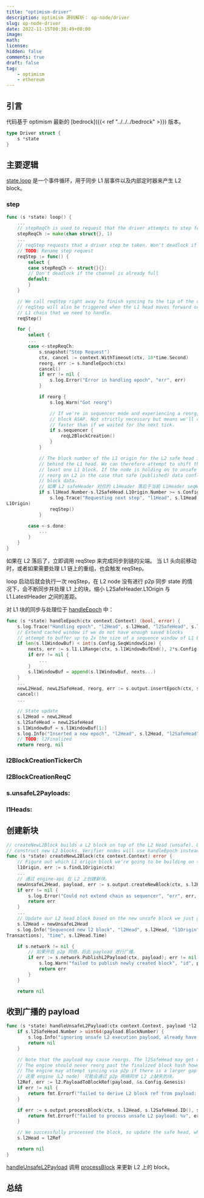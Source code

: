 ```yaml
---
title: "optimism-driver"
description: optimism 源码解析： op-node/driver
slug: op-node-driver
date: 2022-11-15T00:38:49+08:00
image:
math:
license:
hidden: false
comments: true
draft: false
tag:
    - optimism
    - ethereum
---
```


## 引言

代码基于 optimism 最新的 [bedrock]({{< ref "../../../bedrock" >}}) 版本。

```go
type Driver struct {
    s *state
}
```

## 主要逻辑

[state.loop](https://github.com/ethereum-optimism/optimism/blob/1e0bb3c0b8d9ca834b13feff9bb6dfce92073af1/op-node/rollup/driver/state.go#L346) 是一个事件循环，用于同步 L1 层事件以及内部定时器来产生 L2 block。

### step

```go
func (s *state) loop() {
    ...
    // stepReqCh is used to request that the driver attempts to step forward by one L1 block.
    stepReqCh := make(chan struct{}, 1)
    ...
    // reqStep requests that a driver step be taken. Won't deadlock if the channel is full.
    // TODO: Rename step request
    reqStep := func() {
        select {
        case stepReqCh <- struct{}{}:
        // Don't deadlock if the channel is already full
        default:
        }
    }

    // We call reqStep right away to finish syncing to the tip of the chain if we're behind.
    // reqStep will also be triggered when the L1 head moves forward or if there was a reorg on the
    // L1 chain that we need to handle.
    reqStep()

    for {
        select {
        ...
        case <-stepReqCh:
            s.snapshot("Step Request")
            ctx, cancel := context.WithTimeout(ctx, 10*time.Second)
            reorg, err := s.handleEpoch(ctx)
            cancel()
            if err != nil {
                s.log.Error("Error in handling epoch", "err", err)
            }

            if reorg {
                s.log.Warn("Got reorg")

                // If we're in sequencer mode and experiencing a reorg, we should request a new
                // block ASAP. Not strictly necessary but means we'll recover from the reorg much
                // faster than if we waited for the next tick.
                if s.sequencer {
                    reqL2BlockCreation()
                }
            }

            // The block number of the L1 origin for the L2 safe head is at least SeqWindowSize
            // behind the L1 head. We can therefore attempt to shift the safe head forward by at
            // least one L1 block. If the node is holding on to unsafe blocks, this may trigger a
            // reorg on L2 in the case that safe (published) data conflicts with local unsafe
            // block data.
            // 如果 L2 safeHeader 对应的 L1Header 落后于当前 L1Header seqWindowsSize，就需要不断赶上。
            if s.l1Head.Number-s.l2SafeHead.L1Origin.Number >= s.Config.SeqWindowSize {
                s.log.Trace("Requesting next step", "l1Head", s.l1Head, "l2Head", s.l2Head, "l1Origin", s.l2SafeHead.
L1Origin)
                reqStep()
            }

        case <-s.done:
            ...
        }
    }
}
```

如果在 L2 落后了，立即调用 reqStep 来完成同步到链的尖端。 当 L1 头向前移动时，或者如果需要处理 L1 链上的重组，也会触发 reqStep。

loop 启动后就会执行一次 reqStep，在 L2 node 没有进行 p2p 同步 state 的情况下，会不断同步并处理 L1 上的块，缩小 L2SafeHeader.L1Origin 与 L1.LatestHeader 之间的差距。

对 L1 块的同步与处理位于 [handleEpoch](https://github.com/ethereum-optimism/optimism/blob/1e0bb3c0b8d9ca834b13feff9bb6dfce92073af1/op-node/rollup/driver/state.go#L278) 中：

```go
func (s *state) handleEpoch(ctx context.Context) (bool, error) {
    s.log.Trace("Handling epoch", "l2Head", s.l2Head, "l2SafeHead", s.l2SafeHead)
    // Extend cached window if we do not have enough saved blocks
    // attempt to buffer up to 2x the size of a sequence window of L1 blocks, to speed up later handleEpoch calls
    if len(s.l1WindowBuf) < int(s.Config.SeqWindowSize) {
        nexts, err := s.l1.L1Range(ctx, s.l1WindowBufEnd(), 2*s.Config.SeqWindowSize)
        if err != nil {
            ...
        }
        s.l1WindowBuf = append(s.l1WindowBuf, nexts...)
    }
    ...
    newL2Head, newL2SafeHead, reorg, err := s.output.insertEpoch(ctx, s.l2Head, s.l2SafeHead, s.l2Finalized, window)
    cancel()
    ...

    // State update
    s.l2Head = newL2Head
    s.l2SafeHead = newL2SafeHead
    s.l1WindowBuf = s.l1WindowBuf[1:]
    s.log.Info("Inserted a new epoch", "l2Head", s.l2Head, "l2SafeHead", s.l2SafeHead, "reorg", reorg)
    // TODO: l2Finalized
    return reorg, nil
```

### l2BlockCreationTickerCh

### l2BlockCreationReqC

### s.unsafeL2Payloads:

### l1Heads:

## 创建新块

```go
// createNewL2Block builds a L2 block on top of the L2 Head (unsafe). Used by Sequencer nodes to
// construct new L2 blocks. Verifier nodes will use handleEpoch instead.
func (s *state) createNewL2Block(ctx context.Context) error {
    // Figure out which L1 origin block we're going to be building on top of.
    l1Origin, err := s.findL1Origin(ctx)
    ...
    // 通过 engine-api 在 L2 上创建新块。
    newUnsafeL2Head, payload, err := s.output.createNewBlock(ctx, s.l2Head, s.l2SafeHead.ID(), s.l2Finalized, l1Origin)
    if err != nil {
        s.log.Error("Could not extend chain as sequencer", "err", err, "l2UnsafeHead", s.l2Head, "l1Origin", l1Origin)
        return err
    }
    ...
    // Update our L2 head block based on the new unsafe block we just generated.
    s.l2Head = newUnsafeL2Head
    s.log.Info("Sequenced new l2 block", "l2Head", s.l2Head, "l1Origin", s.l2Head.L1Origin, "txs", len(payload.
Transactions), "time", s.l2Head.Time)

    if s.network != nil {
        // 如果开启 p2p 网络，将此 payload 进行广播。
        if err := s.network.PublishL2Payload(ctx, payload); err != nil {
            s.log.Warn("failed to publish newly created block", "id", payload.ID(), "err", err)
            return err
        }
    }

    return nil
```

## 收到广播的 payload

```go
func (s *state) handleUnsafeL2Payload(ctx context.Context, payload *l2.ExecutionPayload) error {
    if s.l2SafeHead.Number > uint64(payload.BlockNumber) {
        s.log.Info("ignoring unsafe L2 execution payload, already have safe payload", "id", payload.ID())
        return nil
    }

    // Note that the payload may cause reorgs. The l2SafeHead may get out of sync because of this.
    // The engine should never reorg past the finalized block hash however.
    // The engine may attempt syncing via p2p if there is a larger gap in the L2 chain.
    // 这里 engine（L2 node） 可能会通过 p2p 网络同步 L2 上缺失的块。
    l2Ref, err := l2.PayloadToBlockRef(payload, &s.Config.Genesis)
    if err != nil {
        return fmt.Errorf("failed to derive L2 block ref from payload: %v", err)
    }

    if err := s.output.processBlock(ctx, s.l2Head, s.l2SafeHead.ID(), s.l2Finalized, payload); err != nil {
        return fmt.Errorf("failed to process unsafe L2 payload: %v", err)
    }

    // We successfully processed the block, so update the safe head, while leaving the safe head etc. the same.
    s.l2Head = l2Ref

    return nil
}
```

[handleUnsafeL2Payload](https://github.com/ethereum-optimism/optimism/blob/1e0bb3c0b8d9ca834b13feff9bb6dfce92073af1/op-node/rollup/driver/state.go#L320) 调用 [processBlock](https://github.com/ethereum-optimism/optimism/blob/1e0bb3c0b8d9ca834b13feff9bb6dfce92073af1/op-node/rollup/driver/step.go#L57) 来更新 L2 上的 block。

## 总结
